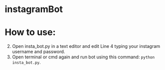 # instagramBot

# How to use:
2. Open insta_bot.py in a text editor and edit Line 4 typing your instagram username and password.
3. Open terminal or cmd again and run bot using this command: ```python insta_bot.py```.
